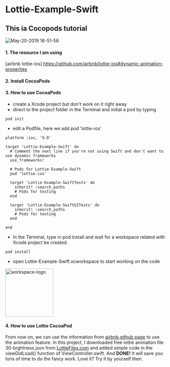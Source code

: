 # Lottie-Example-Swift
## This ia Cocopods  tutorial
![May-20-2019 16-51-56](https://user-images.githubusercontent.com/2945947/58109761-341e9b80-7bbc-11e9-805d-0782093c411f.gif)
#### 1. The resource I am using
[airbnb lottie-ios] https://github.com/airbnb/lottie-ios#dynamic-animation-properties

#### 2. Install CocoaPods

#### 3. How to use CocoaPods
* create a Xcode project but don't work on it right away
* direct to the project folder in the Terminal and initial a pod by typing
```
pod init
```
* edit a Podfile, here we add pod 'lottie-ios'
```
platform :ios, '9.0'

target 'Lottie-Example-Swift' do
  # Comment the next line if you're not using Swift and don't want to use dynamic frameworks
  use_frameworks!

  # Pods for Lottie-Example-Swift
  pod 'lottie-ios'

  target 'Lottie-Example-SwiftTests' do
    inherit! :search_paths
    # Pods for testing
  end

  target 'Lottie-Example-SwiftUITests' do
    inherit! :search_paths
    # Pods for testing
  end

end
```
* In the Terminal, type in pod install and wait for a workspace related with Xcode project be created.
```
pod install
```
* open Lottie-Example-Swift.xcworkspace to start working on the code
<img width="150" alt="workspace-logo" src="https://user-images.githubusercontent.com/2945947/58110404-74cae480-7bbd-11e9-8a07-44058fd7a241.png">

#### 4. How to use Lottie CocoaPod
From now on, we can use the information from [airbnb github page](https://github.com/airbnb/lottie-ios#dynamic-animation-properties) to use the animation feature.
In this project, I downloaded free lottie animation file 30-brghtness.json from [LottieFiles.com](https://lottiefiles.com) and added simple code in the viewDidLoad() function of ViewController.swift. And **DONE!** It will save you tons of time to do the fancy work. Love it? Try it by yourself then.
